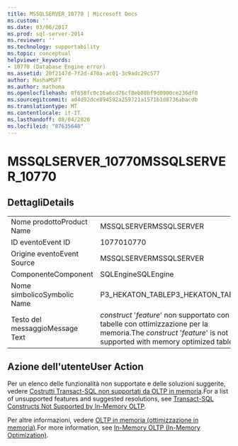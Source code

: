 ```yaml
---
title: MSSQLSERVER_10770 | Microsoft Docs
ms.custom: ''
ms.date: 03/06/2017
ms.prod: sql-server-2014
ms.reviewer: ''
ms.technology: supportability
ms.topic: conceptual
helpviewer_keywords:
- 10770 (Database Engine error)
ms.assetid: 20f2147d-7f2d-470a-ac01-3c9adc29c577
author: MashaMSFT
ms.author: mathoma
ms.openlocfilehash: 0f658fc0c16a6cd76cf8eb88bf9d0900ce236df0
ms.sourcegitcommit: ad4d92dce894592a259721a1571b1d8736abacdb
ms.translationtype: MT
ms.contentlocale: it-IT
ms.lasthandoff: 08/04/2020
ms.locfileid: "87635648"
---
```

# <a name="mssqlserver_10770"></a><span data-ttu-id="90e28-102">MSSQLSERVER_10770</span><span class="sxs-lookup"><span data-stu-id="90e28-102">MSSQLSERVER_10770</span></span>
    
## <a name="details"></a><span data-ttu-id="90e28-103">Dettagli</span><span class="sxs-lookup"><span data-stu-id="90e28-103">Details</span></span>  
  
|||  
|-|-|  
|<span data-ttu-id="90e28-104">Nome prodotto</span><span class="sxs-lookup"><span data-stu-id="90e28-104">Product Name</span></span>|<span data-ttu-id="90e28-105">MSSQLSERVER</span><span class="sxs-lookup"><span data-stu-id="90e28-105">MSSQLSERVER</span></span>|  
|<span data-ttu-id="90e28-106">ID evento</span><span class="sxs-lookup"><span data-stu-id="90e28-106">Event ID</span></span>|<span data-ttu-id="90e28-107">10770</span><span class="sxs-lookup"><span data-stu-id="90e28-107">10770</span></span>|  
|<span data-ttu-id="90e28-108">Origine evento</span><span class="sxs-lookup"><span data-stu-id="90e28-108">Event Source</span></span>|<span data-ttu-id="90e28-109">MSSQLSERVER</span><span class="sxs-lookup"><span data-stu-id="90e28-109">MSSQLSERVER</span></span>|  
|<span data-ttu-id="90e28-110">Componente</span><span class="sxs-lookup"><span data-stu-id="90e28-110">Component</span></span>|<span data-ttu-id="90e28-111">SQLEngine</span><span class="sxs-lookup"><span data-stu-id="90e28-111">SQLEngine</span></span>|  
|<span data-ttu-id="90e28-112">Nome simbolico</span><span class="sxs-lookup"><span data-stu-id="90e28-112">Symbolic Name</span></span>|<span data-ttu-id="90e28-113">P3_HEKATON_TABLE</span><span class="sxs-lookup"><span data-stu-id="90e28-113">P3_HEKATON_TABLE</span></span>|  
|<span data-ttu-id="90e28-114">Testo del messaggio</span><span class="sxs-lookup"><span data-stu-id="90e28-114">Message Text</span></span>|<span data-ttu-id="90e28-115">*construct* '*feature*' non supportato con le tabelle con ottimizzazione per la memoria.</span><span class="sxs-lookup"><span data-stu-id="90e28-115">The *construct* '*feature*' is not supported with memory optimized tables.</span></span>|  
  
## <a name="user-action"></a><span data-ttu-id="90e28-116">Azione dell'utente</span><span class="sxs-lookup"><span data-stu-id="90e28-116">User Action</span></span>  
 <span data-ttu-id="90e28-117">Per un elenco delle funzionalità non supportate e delle soluzioni suggerite, vedere [Costrutti Transact-SQL non supportati da OLTP in memoria](../in-memory-oltp/transact-sql-constructs-not-supported-by-in-memory-oltp.md).</span><span class="sxs-lookup"><span data-stu-id="90e28-117">For a list of unsupported features and suggested resolutions, see [Transact-SQL Constructs Not Supported by In-Memory OLTP](../in-memory-oltp/transact-sql-constructs-not-supported-by-in-memory-oltp.md).</span></span>  
  
 <span data-ttu-id="90e28-118">Per altre informazioni, vedere [OLTP in memoria &#40;ottimizzazione in memoria&#41;](../in-memory-oltp/in-memory-oltp-in-memory-optimization.md).</span><span class="sxs-lookup"><span data-stu-id="90e28-118">For more information, see [In-Memory OLTP &#40;In-Memory Optimization&#41;](../in-memory-oltp/in-memory-oltp-in-memory-optimization.md).</span></span>  
  
  
